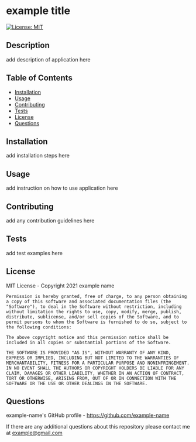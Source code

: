# example title

[![License: MIT](https://img.shields.io/badge/License-MIT-yellow.svg)](https://opensource.org/licenses/MIT)

## Description
add description of application here

## Table of Contents
* [Installation](#Installation)
* [Usage](#Usage)
* [Contributing](#Contributing)
* [Tests](#Tests)
* [License](#License)
* [Questions](#Questions)

## Installation
add installation steps here

## Usage
add instruction on how to use application here

## Contributing
add any contribution guidelines here

## Tests
add test examples here

## License
MIT License - Copyright 2021 example name

    Permission is hereby granted, free of charge, to any person obtaining a copy of this software and associated documentation files (the "Software"), to deal in the Software without restriction, including without limitation the rights to use, copy, modify, merge, publish, distribute, sublicense, and/or sell copies of the Software, and to permit persons to whom the Software is furnished to do so, subject to the following conditions:
    
    The above copyright notice and this permission notice shall be included in all copies or substantial portions of the Software.
    
    THE SOFTWARE IS PROVIDED "AS IS", WITHOUT WARRANTY OF ANY KIND, EXPRESS OR IMPLIED, INCLUDING BUT NOT LIMITED TO THE WARRANTIES OF MERCHANTABILITY, FITNESS FOR A PARTICULAR PURPOSE AND NONINFRINGEMENT. IN NO EVENT SHALL THE AUTHORS OR COPYRIGHT HOLDERS BE LIABLE FOR ANY CLAIM, DAMAGES OR OTHER LIABILITY, WHETHER IN AN ACTION OF CONTRACT, TORT OR OTHERWISE, ARISING FROM, OUT OF OR IN CONNECTION WITH THE SOFTWARE OR THE USE OR OTHER DEALINGS IN THE SOFTWARE.

## Questions
example-name's GitHub profile - https://github.com/example-name

If there are any additional questions about this repository please contact me at example@gmail.com
